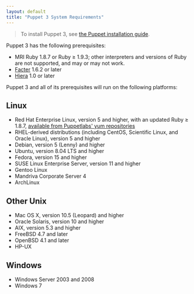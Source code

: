 ```yaml
---
layout: default
title: "Puppet 3 System Requirements"
---
```


> To install Puppet 3, see [the Puppet installation guide](/guides/installation.html). 

Puppet 3 has the following prerequisites: 

- MRI Ruby 1.8.7 or Ruby ≥ 1.9.3; other interpreters and versions of Ruby are not supported, and may or may not work. 
- [Facter](http://www.puppetlabs.com/puppet/related-projects/facter/) 1.6.2 or later
- [Hiera](http://docs.puppetlabs.com/hiera/1/) 1.0 or later

Puppet 3 and all of its prerequisites will run on the following platforms:

Linux
-----

- Red Hat Enterprise Linux, version 5 and higher, with an updated Ruby ≥ 1.8.7, [available from Puppetlabs' yum repositories](http://docs.puppetlabs.com/guides/puppetlabs_package_repositories.html)
- RHEL-derived distributions (including CentOS, Scientific Linux, and Oracle Linux), version 5 and higher
- Debian, version 5 (Lenny) and higher
- Ubuntu, version 8.04 LTS and higher
- Fedora, version 15 and higher
- SUSE Linux Enterprise Server, version 11 and higher
- Gentoo Linux
- Mandriva Corporate Server 4 <!-- Version not checked recently -->
- ArchLinux

Other Unix
----------

- Mac OS X, version 10.5 (Leopard) and higher
- Oracle Solaris, version 10 and higher
- AIX, version 5.3 and higher
- FreeBSD 4.7 and later <!-- Version not checked recently -->
- OpenBSD 4.1 and later <!-- Version not checked recently -->
- HP-UX

Windows
-------

- Windows Server 2003 and 2008
- Windows 7
